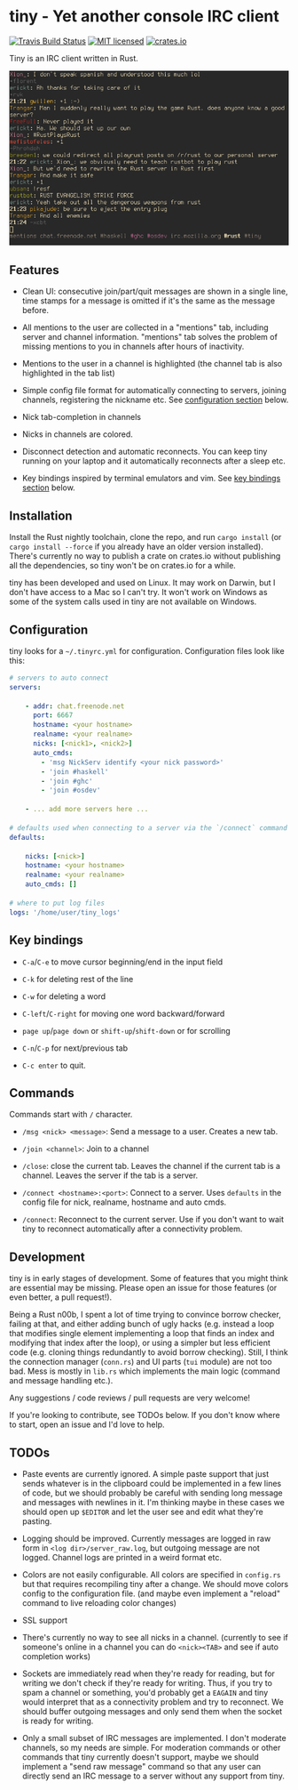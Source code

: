# tiny - Yet another console IRC client

[![Travis Build Status](https://travis-ci.org/osa1/tiny.svg?branch=master)](https://travis-ci.org/osa1/tiny)
[![MIT licensed](https://img.shields.io/badge/license-MIT-blue.svg)](./LICENSE)
[![crates.io](http://meritbadge.herokuapp.com/tiny)](https://crates.io/crates/tiny)

Tiny is an IRC client written in Rust.

![Tiny in action](tiny.png)

## Features

- Clean UI: consecutive join/part/quit messages are shown in a single line, time
  stamps for a message is omitted if it's the same as the message before.

- All mentions to the user are collected in a "mentions" tab, including server
  and channel information. "mentions" tab solves the problem of missing mentions
  to you in channels after hours of inactivity.

- Mentions to the user in a channel is highlighted (the channel tab is also
  highlighted in the tab list)

- Simple config file format for automatically connecting to servers, joining
  channels, registering the nickname etc. See [configuration
  section](#configuration) below.

- Nick tab-completion in channels

- Nicks in channels are colored.

- Disconnect detection and automatic reconnects. You can keep tiny running on
  your laptop and it automatically reconnects after a sleep etc.

- Key bindings inspired by terminal emulators and vim. See [key bindings
  section](#key-bindings) below.

## Installation

Install the Rust nightly toolchain, clone the repo, and run `cargo install` (or
`cargo install --force` if you already have an older version installed). There's
currently no way to publish a crate on crates.io without publishing all the
dependencies, so tiny won't be on crates.io for a while.

tiny has been developed and used on Linux. It may work on Darwin, but I don't
have access to a Mac so I can't try. It won't work on Windows as some of the
system calls used in tiny are not available on Windows.

## Configuration

tiny looks for a `~/.tinyrc.yml` for configuration. Configuration files look
like this:

```yaml
# servers to auto connect
servers:

    - addr: chat.freenode.net
      port: 6667
      hostname: <your hostname>
      realname: <your realname>
      nicks: [<nick1>, <nick2>]
      auto_cmds:
        - 'msg NickServ identify <your nick password>'
        - 'join #haskell'
        - 'join #ghc'
        - 'join #osdev'

    - ... add more servers here ...

# defaults used when connecting to a server via the `/connect` command
defaults:

    nicks: [<nick>]
    hostname: <your hostname>
    realname: <your realname>
    auto_cmds: []

# where to put log files
logs: '/home/user/tiny_logs'
```

## Key bindings

- `C-a`/`C-e` to move cursor beginning/end in the input field

- `C-k` for deleting rest of the line

- `C-w` for deleting a word

- `C-left`/`C-right` for moving one word backward/forward

- `page up`/`page down` or `shift-up`/`shift-down` or  for scrolling

- `C-n`/`C-p` for next/previous tab

- `C-c enter` to quit.

## Commands

Commands start with `/` character.

- `/msg <nick> <message>`: Send a message to a user. Creates a new tab.

- `/join <channel>`: Join to a channel

- `/close`: close the current tab. Leaves the channel if the current tab is a
  channel. Leaves the server if the tab is a server.

- `/connect <hostname>:<port>`: Connect to a server. Uses `defaults` in the
  config file for nick, realname, hostname and auto cmds.

- `/connect`: Reconnect to the current server. Use if you don't want to wait
  tiny to reconnect automatically after a connectivity problem.

## Development

tiny is in early stages of development. Some of features that you might think
are essential may be missing. Please open an issue for those features (or even
better, a pull request!).

Being a Rust n00b, I spent a lot of time trying to convince borrow checker,
failing at that, and either adding bunch of ugly hacks (e.g. instead a loop that
modifies single element implementing a loop that finds an index and modifying
that index after the loop), or using a simpler but less efficient code (e.g.
cloning things redundantly to avoid borrow checking). Still, I think the
connection manager (`conn.rs`) and UI parts (`tui` module) are not too bad.
Mess is mostly in `lib.rs` which implements the main logic (command and message
handling etc.).

Any suggestions / code reviews / pull requests are very welcome!

If you're looking to contribute, see TODOs below. If you don't know where to
start, open an issue and I'd love to help.

## TODOs

- Paste events are currently ignored. A simple paste support that just sends
  whatever is in the clipboard could be implemented in a few lines of code, but
  we should probably be careful with sending long message and messages with
  newlines in it. I'm thinking maybe in these cases we should open up `$EDITOR`
  and let the user see and edit what they're pasting.

- Logging should be improved. Currently messages are logged in raw form in
  `<log dir>/server_raw.log`, but outgoing message are not logged. Channel logs
  are printed in a weird format etc.

- Colors are not easily configurable. All colors are specified in `config.rs`
  but that requires recompiling tiny after a change. We should move colors
  config to the configuration file. (and maybe even implement a "reload" command
  to live reloading color changes)

- SSL support

- There's currently no way to see all nicks in a channel. (currently to see if
  someone's online in a channel you can do `<nick><TAB>` and see if auto
  completion works)

- Sockets are immediately read when they're ready for reading, but for writing
  we don't check if they're ready for writing. Thus, if you try to spam a
  channel or something, you'd probably get a `EAGAIN` and tiny would interpret
  that as a connectivity problem and try to reconnect. We should buffer outgoing
  messages and only send them when the socket is ready for writing.

- Only a small subset of IRC messages are implemented. I don't moderate
  channels, so my needs are simple. For moderation commands or other commands
  that tiny currently doesn't support, maybe we should implement a "send raw
  message" command so that any user can directly send an IRC message to a server
  without any support from tiny.
